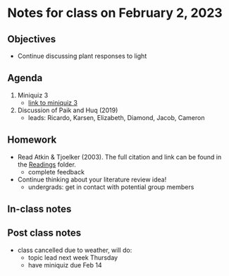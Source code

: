 # Notes for class on February 2, 2023

## Objectives
- Continue discussing plant responses to light

## Agenda
1. Miniquiz 3
	- [link to miniquiz 3](../miniquizzes/miniquiz3_02.02.2023.pdf)
2. Discussion of Paik and Huq (2019)
	- leads: Ricardo, Karsen, Elizabeth, Diamond, Jacob, Cameron

## Homework
- Read Atkin & Tjoelker (2003). The full citation and link can be found in the 
[Readings](../readings) folder.
	- complete feedback
- Continue thinking about your literature review idea!
	- undergrads: get in contact with potential group members

## In-class notes

## Post class notes
- class cancelled due to weather, will do:
	- topic lead next week Thursday
	- have miniquiz due Feb 14